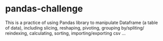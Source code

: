 # pandas-challenge
This is a practice of using Pandas library to manipulate Dataframe (a table of data), including slicing, reshaping, pivoting, grouping by/spliting/ reindexing, calculating, sorting, importing/exporting csv ...
